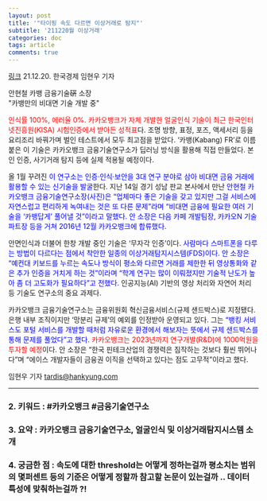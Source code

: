 ```yaml
---
layout: post
title: '"타이핑 속도 다르면 이상거래로 탐지"'
subtitle: '211220월 이상거래'
categories: doc
tags: article
comments: true
---
```


[링크](https://news.naver.com/main/read.naver?mode=LPOD&mid=sec&oid=015&aid=0004642389)
21.12.20. 한국경제 임현우 기자   

안현철 카뱅 금융기술硏 소장   
"카뱅만의 비대면 기술 개발 중"   

<span style="color:red">인식률 100%, 에러율 0%. 카카오뱅크가 자체 개발한 얼굴인식 기술이 최근 한국인터넷진흥원(KISA) 시험인증에서 받아든 성적표</span>다. 조명 방향, 표정, 포즈, 액세서리 등을 요리조리 바꿔가며 벌인 테스트에서 모두 최고점을 받았다. ‘카뱅(Kabang) FR’로 이름 붙은 이 기술은 카카오뱅크 금융기술연구소가 딥러닝 방식을 활용해 직접 만들었다. 본인 인증, 사기거래 탐지 등에 실제 적용될 예정이다.   

올 1월 꾸려진 <span style="color:blue">이 연구소는 인증·인식·보안을 3대 연구 분야로 삼아 비대면 금융 거래에 활용할 수 있는 신기술을 발굴</span>한다. 지난 14일 경기 성남 판교 본사에서 만난 <span style="color:blue">안현철 카카오뱅크 금융기술연구소장(사진)은 “업체마다 좋은 기술을 갖고 있지만 그걸 서비스에 자연스럽고 편리하게 녹여내는 것은 또 다른 문제”라며 “비대면 금융에 필요한 여러 기술을 ‘카뱅답게’ 풀어낼 것”이라고 말했다. 안 소장은 다음 카페 개발팀장, 카카오N 기술파트장 등을 거쳐 2016년 12월 카카오뱅크에 합류했다.</span>   

안면인식과 더불어 한창 개발 중인 기술은 ‘무자각 인증’이다. <span style="color:blue">사람마다 스마트폰을 다루는 방법이 다르다는 점에서 착안한 일종의 이상거래탐지시스템(FDS)이다. 안 소장은 “예컨대 키보드를 누르는 속도나 방식이 평소와 다르면 거래를 제한한 뒤 영상통화와 같은 추가 인증을 거치게 하는 것”이라며 “학계 연구는 많이 이뤄졌지만 기술적 난도가 높아 좀 더 고도화가 필요하다”고 전했다.</span> 인공지능(AI) 기반의 영상 처리와 자연어 처리 등 기술도 연구소의 중요 과제다.   

카카오뱅크 금융기술연구소는 금융위원회 혁신금융서비스(규제 샌드박스)로 지정됐다. 은행 내부 조직이지만 ‘망분리 규제’의 예외를 인정받아 운영되고 있다. 그는 <span style="color:blue">“뱅킹 서비스도 포털 서비스를 개발할 때처럼 자유로운 환경에서 해보자는 뜻에서 규제 샌드박스를 통해 문제를 풀었다”고 했다.</span> <span style="color:red">카카오뱅크는 2023년까지 연구개발(R&D)에 1000억원을 투자할 예정</span>이다. 안 소장은 “한국 핀테크산업의 경쟁력은 짐작하는 것보다 훨씬 뛰어나다”며 “에이스 개발자들이 금융권 이직을 선택하고 있다는 점도 고무적”이라고 했다.   

임현우 기자 tardis@hankyung.com   

* * *

### 2. 키워드 : \#카카오뱅크 \#금융기술연구소
### 3. 요약 : 카카오뱅크 금융기술연구소, 얼굴인식 및 이상거래탐지시스템 소개
### 4. 궁금한 점 : 속도에 대한 threshold는 어떻게 정하는걸까 평소치는 범위의 몇퍼센트 등의 기준은 어떻게 정할까 참고할 논문이 있는걸까 .. 데이터 특성에 맞춰하는걸까 ?!
